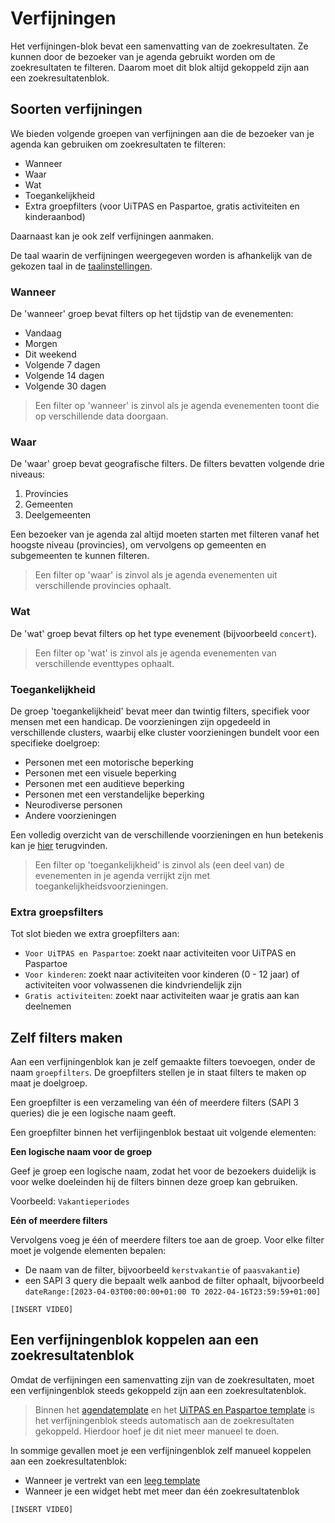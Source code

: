 # Verfijningen

Het verfijningen-blok bevat een samenvatting van de zoekresultaten. Ze kunnen door de bezoeker van je agenda gebruikt worden om de zoekresultaten te filteren. Daarom moet dit blok altijd gekoppeld zijn aan een zoekresultatenblok.

## Soorten verfijningen

We bieden volgende groepen van verfijningen aan die de bezoeker van je agenda kan gebruiken om zoekresultaten te filteren:
* Wanneer
* Waar
* Wat
* Toegankelijkheid
* Extra groepfilters (voor UiTPAS en Paspartoe, gratis activiteiten en kinderaanbod)

Daarnaast kan je ook zelf verfijningen aanmaken.

De taal waarin de verfijningen weergegeven worden is afhankelijk van de gekozen taal in de [taalinstellingen](../taalinstellingen.md).

### Wanneer

De 'wanneer' groep bevat filters op het tijdstip van de evenementen:
* Vandaag
* Morgen
* Dit weekend
* Volgende 7 dagen
* Volgende 14 dagen
* Volgende 30 dagen

> Een filter op 'wanneer' is zinvol als je agenda evenementen toont die op verschillende data doorgaan.

### Waar

De 'waar' groep bevat geografische filters. De filters bevatten volgende drie niveaus:
1. Provincies
2. Gemeenten
3. Deelgemeenten

Een bezoeker van je agenda zal altijd moeten starten met filteren vanaf het hoogste niveau (provincies), om vervolgens op gemeenten en subgemeenten te kunnen filteren. 

> Een filter op 'waar' is zinvol als je agenda evenementen uit verschillende provincies ophaalt.

### Wat

De 'wat' groep bevat filters op het type evenement (bijvoorbeeld `concert`).

> Een filter op 'wat' is zinvol als je agenda evenementen van verschillende eventtypes ophaalt.

### Toegankelijkheid

De groep 'toegankelijkheid' bevat meer dan twintig filters, specifiek voor mensen met een handicap. De voorzieningen zijn opgedeeld in verschillende clusters, waarbij elke cluster voorzieningen bundelt voor een specifieke doelgroep:
* Personen met een motorische beperking
* Personen met een visuele beperking
* Personen met een auditieve beperking
* Personen met een verstandelijke beperking
* Neurodiverse personen
* Andere voorzieningen

Een volledig overzicht van de verschillende voorzieningen en hun betekenis kan je [hier](https://docs.publiq.be/docs/uitdatabank/7d8d9b4653fc1-terms#facility) terugvinden.

> Een filter op 'toegankelijkheid' is zinvol als (een deel van) de evenementen in je agenda verrijkt zijn met toegankelijkheidsvoorzieningen. 

### Extra groepsfilters

Tot slot bieden we extra groepfilters aan:
* `Voor UiTPAS en Paspartoe`: zoekt naar activiteiten voor UiTPAS en Paspartoe
* `Voor kinderen`: zoekt naar activiteiten voor kinderen (0 - 12 jaar) of activiteiten voor volwassenen die kindvriendelijk zijn
* `Gratis activiteiten`: zoekt naar activiteiten waar je gratis aan kan deelnemen

## Zelf filters maken

Aan een verfijningenblok kan je zelf gemaakte filters toevoegen, onder de naam `groepfilters`. De groepfilters stellen je in staat filters te maken op maat je doelgroep.

Een groepfilter is een verzameling van één of meerdere filters (SAPI 3 queries) die je een logische naam geeft. 

Een groepfilter binnen het verfijingenblok bestaat uit volgende elementen:

**Een logische naam voor de groep**

Geef je groep een logische naam, zodat het voor de bezoekers duidelijk is voor welke doeleinden hij de filters binnen deze groep kan gebruiken. 

Voorbeeld: `Vakantieperiodes`

**Eén of meerdere filters**

Vervolgens voeg je één of meerdere filters toe aan de groep. Voor elke filter moet je volgende elementen bepalen:
* De naam van de filter, bijvoorbeeld `kerstvakantie` of `paasvakantie`)
* een SAPI 3 query die bepaalt welk aanbod de filter ophaalt, bijvoorbeeld `dateRange:[2023-04-03T00:00:00+01:00 TO 2022-04-16T23:59:59+01:00]`

`[INSERT VIDEO]`

## Een verfijningenblok koppelen aan een zoekresultatenblok

Omdat de verfijningen een samenvatting zijn van de zoekresultaten, moet een verfijningenblok steeds gekoppeld zijn aan een zoekresultatenblok.

<!-- theme: success -->
> Binnen het [agendatemplate](../templates.md#Agenda) en het [UiTPAS en Paspartoe template](../templates.md#UiTPAS-en-Paspartoe) is het verfijningenblok steeds automatisch aan de zoekresultaten gekoppeld. Hierdoor hoef je dit niet meer manueel te doen.

In sommige gevallen moet je een verfijningenblok zelf manueel koppelen aan een zoekresultatenblok:
* Wanneer je vertrekt van een [leeg template](../templates.md#Leeg)
* Wanneer je een widget hebt met meer dan één zoekresultatenblok

`[INSERT VIDEO]`
